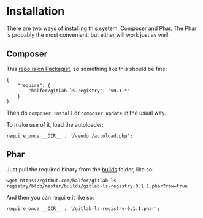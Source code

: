 Installation
===

There are two ways of installing this system, Composer and Phar. The Phar is probably
the most convenient, but either will work just as well.

Composer
---

This [repo is on Packagist](https://packagist.org/packages/halfer/gitlab-ls-registry), so
something like this should be fine:

    {
        "require": {
            "halfer/gitlab-ls-registry": "v0.1.*"
        }
    }

Then do `composer install` or `composer update` in the usual way.

To make use of it, load the autoloader:

    require_once __DIR__ . '/vendor/autoload.php';

Phar
---

Just pull the required binary from the [builds](builds) folder, like so:

    wget https://github.com/halfer/gitlab-ls-registry/blob/master/builds/gitlab-ls-registry-0.1.1.phar?raw=true

And then you can require it like so:

    require_once __DIR__ . '/gitlab-ls-registry-0.1.1.phar';
